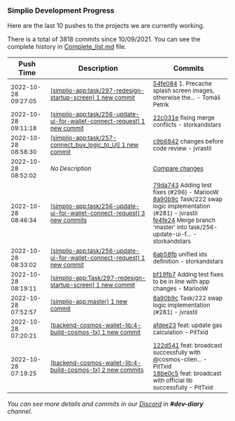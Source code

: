 
### Simplio Development Progress

Here are the last 10 pushes to the projects we are currently working.

There is a total of 3818 commits since 10/09/2021. You can see the complete history in
 [Complete_list.md](Complete_list.md) file.

| Push Time | Description | Commits |
| --- | --- | --- |
| <sub>2022-10-28 09:27:05</sub> | <sub>[[simplio-app:task/297\-redesign\-startup\-screen] 1 new commit](https://github.com/SimplioOfficial/simplio-app/commit/54fe084ac77d4850ff4b3cb045432c1b32094c24)</sub> | <sub>[54fe084](https://github.com/SimplioOfficial/simplio-app/commit/54fe084ac77d4850ff4b3cb045432c1b32094c24) 1. Precache splash screen images, otherwise the... - Tomáš Petrík</sub> |
| <sub>2022-10-28 09:11:18</sub> | <sub>[[simplio-app:task/256\-update\-ui\-for\-wallet\-connect\-request] 1 new commit](https://github.com/SimplioOfficial/simplio-app/commit/22c031e780f5222a26c160a65d934bb62b4ea3bc)</sub> | <sub>[22c031e](https://github.com/SimplioOfficial/simplio-app/commit/22c031e780f5222a26c160a65d934bb62b4ea3bc) fixing merge conflicts - storkandstars</sub> |
| <sub>2022-10-28 08:58:30</sub> | <sub>[[simplio-app:task/257\-connect\_buy\_logic\_to\_UI] 1 new commit](https://github.com/SimplioOfficial/simplio-app/commit/c9b684226f7a4ae414cdd1cc3cd4213ec866b853)</sub> | <sub>[c9b6842](https://github.com/SimplioOfficial/simplio-app/commit/c9b684226f7a4ae414cdd1cc3cd4213ec866b853) changes before code review - jvrastil</sub> |
| <sub>2022-10-28 08:52:02</sub> | <sub>_No Description_</sub> | <sub>[Compare changes](https://github.com/SimplioOfficial/simplio-app/compare/667b0037265a...38a04e4eaab7)</sub> |
| <sub>2022-10-28 08:46:34</sub> | <sub>[[simplio-app:task/256\-update\-ui\-for\-wallet\-connect\-request] 3 new commits](https://github.com/SimplioOfficial/simplio-app/compare/6ab58fb5be76...fe4fe2434d22)</sub> | <sub>[79da743](https://github.com/SimplioOfficial/simplio-app/commit/79da743347f4496f65d4e1d83fe9f35cf90cf8cf) Adding test fixes (#296) - MariooW<br>[8a90b9c](https://github.com/SimplioOfficial/simplio-app/commit/8a90b9cfa361be6f90f384dc96ddde8c4e1a1a92) Task/222 swap logic implementation (#281) - jvrastil<br>[fe4fe24](https://github.com/SimplioOfficial/simplio-app/commit/fe4fe2434d22ac0378a60ab7d3e9e5c1e7e0c2fa) Merge branch 'master' into task/256-update-ui-f... - storkandstars</sub> |
| <sub>2022-10-28 08:33:02</sub> | <sub>[[simplio-app:task/256\-update\-ui\-for\-wallet\-connect\-request] 1 new commit](https://github.com/SimplioOfficial/simplio-app/commit/6ab58fb5be7682735555843250fb3f5d95ba414e)</sub> | <sub>[6ab58fb](https://github.com/SimplioOfficial/simplio-app/commit/6ab58fb5be7682735555843250fb3f5d95ba414e) unified ids definition - storkandstars</sub> |
| <sub>2022-10-28 08:19:11</sub> | <sub>[[simplio-app:Task/297\-redesign\-startup\-screen] 1 new commit](https://github.com/SimplioOfficial/simplio-app/commit/bf19fb7d56fb587cad02856414091939bcb4ed9f)</sub> | <sub>[bf19fb7](https://github.com/SimplioOfficial/simplio-app/commit/bf19fb7d56fb587cad02856414091939bcb4ed9f) Adding test fixes to be in line with app changes - MariooW</sub> |
| <sub>2022-10-28 07:52:57</sub> | <sub>[[simplio-app:master] 1 new commit](https://github.com/SimplioOfficial/simplio-app/commit/8a90b9cfa361be6f90f384dc96ddde8c4e1a1a92)</sub> | <sub>[8a90b9c](https://github.com/SimplioOfficial/simplio-app/commit/8a90b9cfa361be6f90f384dc96ddde8c4e1a1a92) Task/222 swap logic implementation (#281) - jvrastil</sub> |
| <sub>2022-10-28 07:20:21</sub> | <sub>[[backend-cosmos-wallet-lib:4\-build\-cosmos\-tx] 1 new commit](https://github.com/SimplioOfficial/backend-cosmos-wallet-lib/commit/afdee234896ee668146afd6351207f84d68a2db6)</sub> | <sub>[afdee23](https://github.com/SimplioOfficial/backend-cosmos-wallet-lib/commit/afdee234896ee668146afd6351207f84d68a2db6) feat: update gas calculation - PitTxid</sub> |
| <sub>2022-10-28 07:19:25</sub> | <sub>[[backend-cosmos-wallet-lib:4\-build\-cosmos\-tx] 2 new commits](https://github.com/SimplioOfficial/backend-cosmos-wallet-lib/compare/edc360abcde9...18be0c5f2e28)</sub> | <sub>[122d541](https://github.com/SimplioOfficial/backend-cosmos-wallet-lib/commit/122d54173540c379c4c7c48ba21eb86a6932ea1e) feat: broadcast successfully with @cosmos-clien... - PitTxid<br>[18be0c5](https://github.com/SimplioOfficial/backend-cosmos-wallet-lib/commit/18be0c5f2e28eb02ab8500eea48157ee78133c49) feat: broadcast with official lib successfully - PitTxid</sub> |

_You can see more details and commits in our [Discord](https://discord.gg/aKhjuwZmdP) in **#dev-diary** channel._
